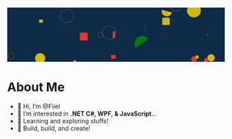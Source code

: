 ![Fiiel's SVG Shapes Banner](./svg_banner.jfif)

# About Me
- 👋 Hi, I’m @Fiiel
- 👀 I’m interested in **.NET C#, WPF, & JavaScript**...
- 🌱 Learning and exploring stuffs!
- 🔖 Build, build, and create!

<!---
Fiiel/Fiiel is a ✨ special ✨ repository because its `README.md` (this file) appears on your GitHub profile.
You can click the Preview link to take a look at your changes.
--->
